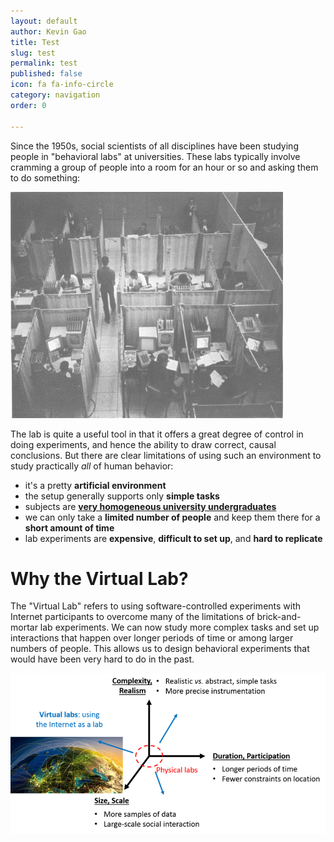 ```yaml
---
layout: default
author: Kevin Gao
title: Test
slug: test
permalink: test
published: false
icon: fa fa-info-circle
category: navigation
order: 0

---
```


Since the 1950s, social scientists of all disciplines have been studying 
people in "behavioral labs" at universities. These labs typically involve 
cramming a group of people into a room for an hour or so and asking them to 
do something:    
    
![old labs](img/intro/old-lab.png)

The lab is quite a useful tool in that it offers a great degree of control in
doing experiments, and hence the ability to draw correct, causal conclusions.
But there are clear limitations of using such an environment to study 
practically *all* of human behavior:  

- it's a pretty **artificial environment**
- the setup generally supports only **simple tasks**
- subjects are **[very homogeneous university undergraduates][1]**
- we can only take a **limited number of people** and keep them there for a 
**short amount of time**
- lab experiments are **expensive**, **difficult to set up**, and **hard to 
replicate**

[1]: http://www.ncbi.nlm.nih.gov/pubmed/20550733

# Why the Virtual Lab?

The "Virtual Lab" refers to using software-controlled experiments with 
Internet participants to overcome many of the limitations of brick-and-mortar
 lab experiments. We can now study more complex tasks and set up interactions 
 that happen over longer periods of time or among larger numbers of people. 
 This allows us to design behavioral experiments that would have been very 
 hard to do in the past. 

![virtual lab design space](img/intro/virtual-lab-design.png)    
